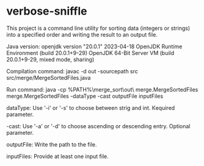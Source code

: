 # verbose-sniffle
This project is a command line utility for sorting data (integers or strings) into a specified order and writing the result to an output file.

Java version: 
openjdk version "20.0.1" 2023-04-18
OpenJDK Runtime Environment (build 20.0.1+9-29)
OpenJDK 64-Bit Server VM (build 20.0.1+9-29, mixed mode, sharing)

Сompilation command:
javac -d out -sourcepath src src/merge/MergeSortedFiles.java   

Run command:
java -cp %PATH%\merge_sort\out\ merge.MergeSortedFiles merge.MergeSortedFiles -dataType -cast outputFile inputFiles

dataType:
Use '-i' or '-s' to choose between strig and int. Кequired parameter.

-cast: 
Use '-a' or '-d' to choose ascending or descending entry. Optional parameter.

outputFile: 
Write the path to the file.

inputFiles:
Provide at least one input file.
